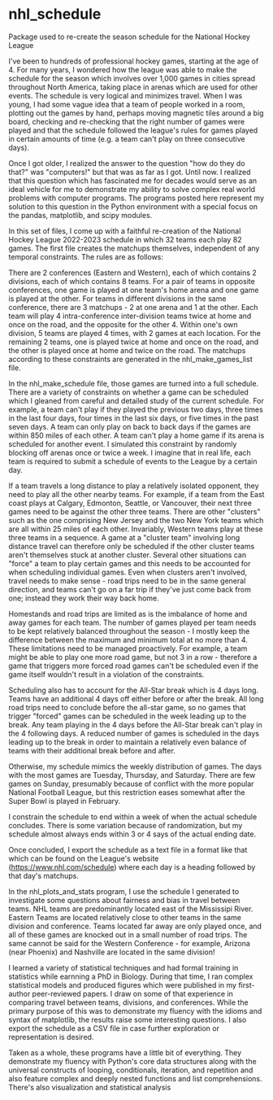 # nhl_schedule
Package used to re-create the season schedule for the National Hockey League

I've been to hundreds of professional hockey games, starting at the age of 4. For many years, I wondered how the league was able to make the schedule for the season which involves over 1,000 games in cities spread throughout North America, taking place in arenas which are used for other events. The schedule is very logical and minimizes travel. When I was young, I had some vague idea that a team of people worked in a room, plotting out the games by hand, perhaps moving magnetic tiles around a big board, checking and re-checking that the right number of games were played and that the schedule followed the league's rules for games played in certain amounts of time (e.g. a team can't play on three consecutive days).

Once I got older, I realized the answer to the question "how do they do that?" was "computers!" but that was as far as I got. Until now. I realized that this question which has fascinated me for decades would serve as an ideal vehicle for me to demonstrate my ability to solve complex real world problems with computer programs. The programs posted here represent my solution to this question in the Python environment with a special focus on the pandas, matplotlib, and scipy modules. 

In this set of files, I come up with a faithful re-creation of the National Hockey League 2022-2023 schedule in which 32 teams each play 82 games. The first file creates the matchups themselves, independent of any temporal constraints. The rules are as follows:

There are 2 conferences (Eastern and Western), each of which contains 2 divisions, each of which contains 8 teams. For a pair of teams in opposite conferences, one game is played at one team's home arena and one game is played at the other. For teams in different divisions in the same conference, there are 3 matchups - 2 at one arena and 1 at the other. Each team will play 4 intra-conference inter-division teams twice at home and once on the road, and the opposite for the other 4. Within one's own division, 5 teams are played 4 times, with 2 games at each location. For the remaining 2 teams, one is played twice at home and once on the road, and the other is played once at home and twice on the road. The matchups according to these constraints are generated in the nhl_make_games_list file.

In the nhl_make_schedule file, those games are turned into a full schedule. There are a variety of constraints on whether a game can be scheduled which I gleaned from careful and detailed study of the current schedule.  For example, a team can't play if they played the previous two days, three times in the last four days, four times in the last six days, or five times in the past seven days. A team can only play on back to back days if the games are within 850 miles of each other. A team can't play a home game if its arena is scheduled for another event. I simulated this constraint by randomly blocking off arenas once or twice a week. I imagine that in real life, each team is required to submit a schedule of events to the League by a certain day.

If a team travels a long distance to play a relatively isolated opponent, they need to play all the other nearby teams. For example, if a team from the East coast plays at Calgary, Edmonton, Seattle, or Vancouver, their next three games need to be against the other three teams. There are other "clusters" such as the one comprising New Jersey and the two New York teams which are all within 25 miles of each other. Invariably, Western teams play at these three teams in a sequence. A game at a "cluster team" involving long distance travel can therefore only be scheduled if the other cluster teams aren't themselves stuck at another cluster. Several other situations can "force" a team to play certain games and this needs to be accounted for when scheduling individual games. Even when clusters aren't involved, travel needs to make sense - road trips need to be in the same general direction, and teams can't go on a far trip if they've just come back from one; instead they work their way back home.

Homestands and road trips are limited as is the imbalance of home and away games for each team. The number of games played per team needs to be kept relatively balanced throughout the season - I mostly keep the difference between the maximum and minimum total at no more than 4. These limitations need to be managed proactively. For example, a team might be able to play one more road game, but not 3 in a row - therefore a game that triggers more forced road games can't be scheduled even if the game itself wouldn't result in a violation of the constraints. 

Scheduling also has to account for the All-Star break which is 4 days long. Teams have an additional 4 days off either before or after the break. All long road trips need to conclude before the all-star game, so no games that trigger "forced" games can be scheduled in the week leading up to the break. Any team playing in the 4 days before the All-Star break can't play in the 4 following days. A reduced number of games is scheduled in the days leading up to the break in order to maintain a relatively even balance of teams with their additional break before and after.

Otherwise, my schedule mimics the weekly distribution of games. The days with the most games are Tuesday, Thursday, and Saturday. There are few games on Sunday, presumably because of conflict with the more popular National Football League, but this restriction eases somewhat after the Super Bowl is played in February.

I constrain the schedule to end within a week of when the actual schedule concludes. There is some variation because of randomization, but my schedule almost always ends within 3 or 4 says of the actual ending date.

Once concluded, I export the schedule as a text file in a format like that which can be found on the League's website (https://www.nhl.com/schedule) where each day is a heading followed by that day's matchups. 

In the nhl_plots_and_stats program, I use the schedule I generated to investigate some questions about fairness and bias in travel between teams. NHL teams are predominantly located east of the Mississipi River. Eastern Teams are located relatively close to other teams in the same division and conference. Teams located far away are only played once, and all of these games are knocked out in a small number of road trips. The same cannot be said for the Western Conference - for example, Arizona (near Phoenix) and Nashville are located in the same division! 

I learned a variety of statistical techniques and had formal training in statistics while earnning a PhD in Biology. During that time, I ran complex statistical models and produced figures which were published in my first-author peer-reviewed papers. I draw on some of that experience in comparing travel between teams, divisions, and conferences. While the primary purpose of this was to demonstrate my fluency with the idioms and syntax of matplotlib, the results raise some interesting questions. I also export the schedule as a CSV file in case further exploration or representation is desired. 

Taken as a whole, these programs have a little bit of everything. They demonstrate my fluency with Python's core data structures along with the universal constructs of looping, conditionals, iteration, and repetition and also feature complex and deeply nested functions and list comprehensions. There's also visualization and statistical analysis

